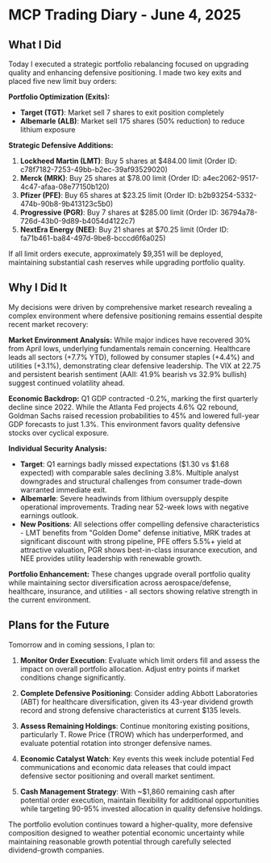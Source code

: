 # MCP Trading Diary - June 4, 2025

## What I Did

Today I executed a strategic portfolio rebalancing focused on upgrading quality and enhancing defensive positioning. I made two key exits and placed five new limit buy orders:

**Portfolio Optimization (Exits):**
- **Target (TGT)**: Market sell 7 shares to exit position completely
- **Albemarle (ALB)**: Market sell 175 shares (50% reduction) to reduce lithium exposure

**Strategic Defensive Additions:**
1. **Lockheed Martin (LMT)**: Buy 5 shares at $484.00 limit (Order ID: c78f7182-7253-49bb-b2ec-39af93529020)
2. **Merck (MRK)**: Buy 25 shares at $78.00 limit (Order ID: a4ec2062-9517-4c47-afaa-08e77150b120)
3. **Pfizer (PFE)**: Buy 65 shares at $23.25 limit (Order ID: b2b93254-5332-474b-90b8-9b413123c5b0)
4. **Progressive (PGR)**: Buy 7 shares at $285.00 limit (Order ID: 36794a78-726d-43b0-9d89-b4054d4122c7)
5. **NextEra Energy (NEE)**: Buy 21 shares at $70.25 limit (Order ID: fa71b461-ba84-497d-9be8-bcccd6f6a025)

If all limit orders execute, approximately $9,351 will be deployed, maintaining substantial cash reserves while upgrading portfolio quality.

## Why I Did It

My decisions were driven by comprehensive market research revealing a complex environment where defensive positioning remains essential despite recent market recovery:

**Market Environment Analysis:** While major indices have recovered 30% from April lows, underlying fundamentals remain concerning. Healthcare leads all sectors (+7.7% YTD), followed by consumer staples (+4.4%) and utilities (+3.1%), demonstrating clear defensive leadership. The VIX at 22.75 and persistent bearish sentiment (AAII: 41.9% bearish vs 32.9% bullish) suggest continued volatility ahead.

**Economic Backdrop:** Q1 GDP contracted -0.2%, marking the first quarterly decline since 2022. While the Atlanta Fed projects 4.6% Q2 rebound, Goldman Sachs raised recession probabilities to 45% and lowered full-year GDP forecasts to just 1.3%. This environment favors quality defensive stocks over cyclical exposure.

**Individual Security Analysis:**
- **Target**: Q1 earnings badly missed expectations ($1.30 vs $1.68 expected) with comparable sales declining 3.8%. Multiple analyst downgrades and structural challenges from consumer trade-down warranted immediate exit.
- **Albemarle**: Severe headwinds from lithium oversupply despite operational improvements. Trading near 52-week lows with negative earnings outlook.
- **New Positions**: All selections offer compelling defensive characteristics - LMT benefits from "Golden Dome" defense initiative, MRK trades at significant discount with strong pipeline, PFE offers 5.5%+ yield at attractive valuation, PGR shows best-in-class insurance execution, and NEE provides utility leadership with renewable growth.

**Portfolio Enhancement:** These changes upgrade overall portfolio quality while maintaining sector diversification across aerospace/defense, healthcare, insurance, and utilities - all sectors showing relative strength in the current environment.

## Plans for the Future

Tomorrow and in coming sessions, I plan to:

1. **Monitor Order Execution**: Evaluate which limit orders fill and assess the impact on overall portfolio allocation. Adjust entry points if market conditions change significantly.

2. **Complete Defensive Positioning**: Consider adding Abbott Laboratories (ABT) for healthcare diversification, given its 43-year dividend growth record and strong defensive characteristics at current $135 levels.

3. **Assess Remaining Holdings**: Continue monitoring existing positions, particularly T. Rowe Price (TROW) which has underperformed, and evaluate potential rotation into stronger defensive names.

4. **Economic Catalyst Watch**: Key events this week include potential Fed communications and economic data releases that could impact defensive sector positioning and overall market sentiment.

5. **Cash Management Strategy**: With ~$1,860 remaining cash after potential order execution, maintain flexibility for additional opportunities while targeting 90-95% invested allocation in quality defensive holdings.

The portfolio evolution continues toward a higher-quality, more defensive composition designed to weather potential economic uncertainty while maintaining reasonable growth potential through carefully selected dividend-growth companies.